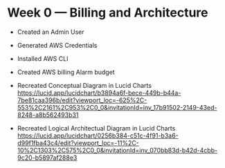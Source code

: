 # Week 0 — Billing and Architecture
- Created an Admin User
- Generated AWS Credentials
- Installed AWS CLI
- Created AWS billing Alarm budget
- Recreated Conceptual Diagram in Lucid Charts  
https://lucid.app/lucidchart/b3894a6f-bece-449b-b44a-7be81caa396b/edit?viewport_loc=-625%2C-553%2C2161%2C953%2C0_0&invitationId=inv_17b91502-2149-43ed-8248-a8b562493b31

- Recreated Logical Architectual Diagram in Lucid Charts  
https://lucid.app/lucidchart/0256b384-c51c-4f91-b3a6-d99f1fba43c4/edit?viewport_loc=-11%2C-10%2C1303%2C575%2C0_0&invitationId=inv_070bb83d-b42d-4cbb-9c20-b5897af288e3
